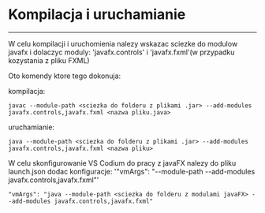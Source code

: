 # Kompilacja i uruchamianie
***
W celu kompilacji i uruchomienia nalezy wskazac sciezke do modulow javafx i dolaczyc moduly: 
'javafx.controls' i 'javafx.fxml'(w przypadku kozystania z pliku FXML)

Oto komendy ktore tego dokonuja:

kompilacja:

`javac --module-path <sciezka do folderu z plikami .jar> --add-modules javafx.controls,javafx.fxml <nazwa pliku.java>`

uruchamianie:

`java --module-path <sciezka do folderu z plikami .jar> --add-modules javafx.controls,javafx.fxml <nazwa pliku>`

W celu skonfigurowanie VS Codium do pracy z javaFX nalezy do pliku launch.json dodac konfiguracje:
'"vmArgs": "--module-path <sciezka do folderu z modulami javaFX> --add-modules javafx.controls,javafx.fxml"'

`"vmArgs": "java --module-path <sciezka do folderu z modulami javaFX> --add-modules javafx.controls,javafx.fxml"`
